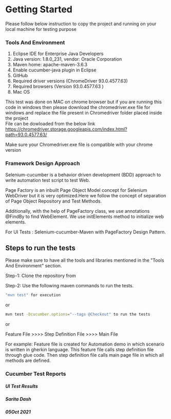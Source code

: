 # Getting Started

Please follow below instruction to copy the project and running on your local machine for testing purpose

### Tools And Environment
1. Eclipse IDE for Enterprise Java Developers 
2. Java version: 1.8.0_231, vendor: Oracle Corporation
3. Maven home: apache-maven-3.6.3
4. Enable cucumber-java plugin in Eclipse
5. GitHub
6. Required driver versions (ChromeDriver 93.0.4577.63)
7. Required browsers (Version 93.0.4577.63 )
8. Mac OS


This test was done on MAC on chrome browser but if you are running this code in windows then please download the chromedriver.exe file for windows and replace the file present in Chromedriver folder placed inside the project<br />
File can be dowloaded from the below link <br />
https://chromedriver.storage.googleapis.com/index.html?path=93.0.4577.63/


Make sure your Chromedriver.exe file is compatible with your chrome version


### Framework Design Approach
Selenium-cucumber is a behavior driven development (BDD) approach to write automation test script to test Web.

Page Factory is an inbuilt Page Object Model concept for Selenium WebDriver but it is very optimized.Here we follow the concept of separation of Page Object Repository and Test Methods.

Additionally, with the help of PageFactory class, we use annotations @FindBy to find WebElement. We use initElements method to initialize web elements.

For UI Tests : Selenium-cucumber-Maven with PageFactory Design Pattern.



Steps to run the tests
--------------
Please make sure to have all the tools and libraries mentioned in the "Tools And Environment" section.

Step-1: Clone the repository from 

Step-2: Use the following maven commands to run the tests.

```bash
"mvn test" for execution
```
or

```bash
mvn test -Dcucumber.options="--tags @Checkout" to run the tests
```
or


Feature File >>>> Step Definition File >>>> Main File

For example: Feature file is created for Automation demo in which scenario is written in gherkin language.
This feature file calls step definition file through glue code.
Then step definition file calls main page file in which all methods are defined.

### Cucumber Test Reports

 
##### UI Test Results


##### Sarita Dash
##### 05Oct 2021
